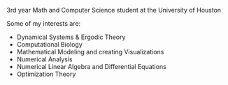 
<!---
mo-oloo/mo-oloo is a ✨ special ✨ repository because its `README.md` (this file) appears on your GitHub profile.
You can click the Preview link to take a look at your changes.
--->
3rd year Math and Computer Science student at the University of Houston

Some of my interests are:
- Dynamical Systems & Ergodic Theory
- Computational Biology
- Mathematical Modeling and creating Visualizations
- Numerical Analysis
- Numerical Linear Algebra and Differential Equations
- Optimization Theory
